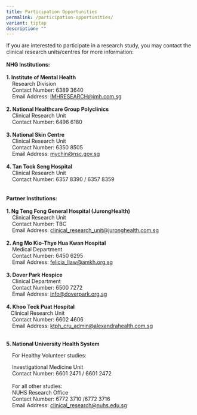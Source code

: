```yaml
---
title: Participation Opportunities
permalink: /participation-opportunities/
variant: tiptap
description: ""
---
```

<p>If you are interested to participate in a research study, you may contact
the clinical research units/centres for more information:
<br>
<br><strong>NHG Institutions:</strong>
<br>
<br><strong>1. Institute of Mental Health</strong>
<br>&nbsp;&nbsp;&nbsp; Research Division
<br>&nbsp;&nbsp;&nbsp; Contact Number: 6389 3640
<br>&nbsp;&nbsp;&nbsp; Email Address: <a href="mailto:IMHRESEARCH@imh.com.sg" rel="noopener noreferrer nofollow" target="_blank">IMHRESEARCH@imh.com.sg</a>
<br>
<br><strong>2. National Healthcare Group Polyclinics</strong>
<br>&nbsp;&nbsp;&nbsp; Clinical Research Unit
<br>&nbsp;&nbsp;&nbsp; Contact Number: 6496 6180
<br>
<br><strong>3. National Skin Centre</strong>
<br>&nbsp;&nbsp;&nbsp; Clinical Research Unit
<br>&nbsp;&nbsp;&nbsp; Contact Number: 6350 8505
<br>&nbsp;&nbsp;&nbsp; Email Address: <a href="mailto:mychin@nsc.gov.sg" rel="noopener noreferrer nofollow" target="_blank">mychin@nsc.gov.sg</a>
<br>
<br><strong>4. Tan Tock Seng Hospital</strong>
<br>&nbsp;&nbsp;&nbsp; Clinical Research Unit
<br>&nbsp;&nbsp;&nbsp; Contact Number: 6357 8390 / 6357 8359
<br>
<br>
<br><strong>Partner Institutions:</strong>
<br>
<br><strong>1. Ng Teng Fong General Hospital (JurongHealth)</strong>
<br>&nbsp;&nbsp;&nbsp; Clinical Research Unit
<br>&nbsp;&nbsp;&nbsp; Contact Number: TBC
<br>&nbsp;&nbsp;&nbsp; Email Address: <a href="mailto:clinical_research_unit@juronghealth.com.sg" rel="noopener noreferrer nofollow" target="_blank">clinical_research_unit@juronghealth.com.sg</a>
<br>
<br><strong>2. Ang Mo Kio-Thye Hua Kwan Hospital</strong>
<br>&nbsp;&nbsp;&nbsp; Medical Department
<br>&nbsp;&nbsp;&nbsp; Contact Number: 6450 6295
<br>&nbsp;&nbsp;&nbsp; Email Address: <a href="mailto:felicia_liaw@amkh.org.sg" rel="noopener noreferrer nofollow" target="_blank">felicia_liaw@amkh.org.sg</a>
<br>
<br><strong>3. Dover Park Hospice</strong>
<br>&nbsp;&nbsp;&nbsp; Clinical Department
<br>&nbsp;&nbsp;&nbsp; Contact Number: 6500 7272
<br>&nbsp;&nbsp;&nbsp; Email Address: <a href="mailto:info@doverpark.org.sg" rel="noopener noreferrer nofollow" target="_blank">info@doverpark.org.sg</a>
<br>
<br><strong>4. Khoo Teck Puat Hospital</strong>
<br>&nbsp;&nbsp; Clinical Research Unit
<br>&nbsp;&nbsp;&nbsp; Contact Number: 6602 4606
<br>&nbsp;&nbsp;&nbsp; Email Address: <a href="mailto:ktph_cru_admin@alexandrahealth.com.sg" rel="noopener noreferrer nofollow" target="_blank">ktph_cru_admin@alexandrahealth.com.sg</a>
<br>&nbsp;</p>
<p><strong>5. National University Health System</strong>
</p>
<p>&nbsp;&nbsp;&nbsp; For Healthy Volunteer studies:</p>
<p>&nbsp;&nbsp;&nbsp; Investigational Medicine Unit
<br>&nbsp;&nbsp;&nbsp; Contact Number: 6601 2471 / 6601 2472
<br>
<br>&nbsp;&nbsp;&nbsp; For all other studies:
<br>&nbsp;&nbsp;&nbsp; NUHS Research Office
<br>&nbsp;&nbsp;&nbsp; Contact Number: 6772 3710 /6772 3716
<br>&nbsp;&nbsp;&nbsp; Email Address: <a href="mailto:clinical_research@nuhs.edu.sg" rel="noopener noreferrer nofollow" target="_blank">clinical_research@nuhs.edu.sg</a>
</p>